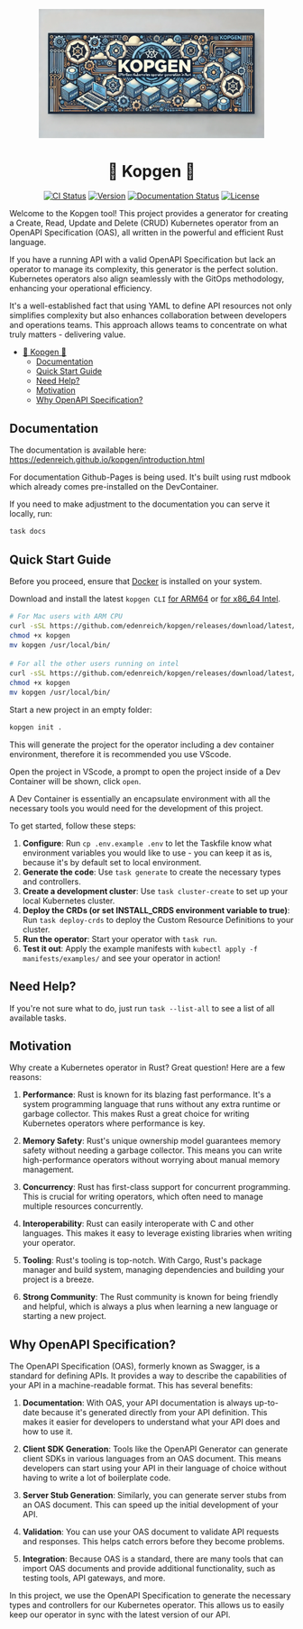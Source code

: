 <p align="center">
  <img src="logo/kopgen.webp" alt="Kopgen Logo" width="400"/>
</p>
<h1 align="center">🦀 Kopgen 🦀</h1>

<p align="center">
<a href="https://github.com/edenreich/kopgen/actions"><img src="https://github.com/edenreich/kopgen/actions/workflows/ci.yml/badge.svg" alt="CI Status"/></a>
<a href="https://github.com/edenreich/kopgen/releases"><img src="https://img.shields.io/github/v/release/edenreich/kopgen?color=blue&style=flat-square" alt="Version"/></a>
<a href="https://github.com/edenreich/kopgen/actions"><img src="https://github.com/edenreich/kopgen/actions/workflows/docs.yml/badge.svg" alt="Documentation Status"/></a>
<a href="https://github.com/edenreich/kopgen/blob/main/LICENSE"><img src="https://img.shields.io/github/license/edenreich/kopgen?color=blue&style=flat-square" alt="License"/></a>
</p>

Welcome to the Kopgen tool! This project provides a generator for creating a Create, Read, Update and Delete (CRUD) Kubernetes operator from an OpenAPI Specification (OAS), all written in the powerful and efficient Rust language.

If you have a running API with a valid OpenAPI Specification but lack an operator to manage its complexity, this generator is the perfect solution. Kubernetes operators also align seamlessly with the GitOps methodology, enhancing your operational efficiency.

It's a well-established fact that using YAML to define API resources not only simplifies complexity but also enhances collaboration between developers and operations teams. This approach allows teams to concentrate on what truly matters - delivering value.

- [🦀 Kopgen 🦀](#-kopgen-)
  - [Documentation](#documentation)
  - [Quick Start Guide](#quick-start-guide)
  - [Need Help?](#need-help)
  - [Motivation](#motivation)
  - [Why OpenAPI Specification?](#why-openapi-specification)

## Documentation

The documentation is available here: https://edenreich.github.io/kopgen/introduction.html

For documentation Github-Pages is being used.
It's built using rust mdbook which already comes pre-installed on the DevContainer.

If you need to make adjustment to the documentation you can serve it locally, run:

```bash
task docs
```

## Quick Start Guide

Before you proceed, ensure that [Docker](https://docs.docker.com/engine/install/) is installed on your system.

Download and install the latest `kopgen CLI` [for ARM64](https://github.com/edenreich/kopgen/releases/download/latest/kopgen_aarch64-unknown-linux-musl) or [for x86_64 Intel](https://github.com/edenreich/kopgen/releases/download/v1.4.1/kopgen_x86_64-unknown-linux-musl).

```bash
# For Mac users with ARM CPU
curl -sSL https://github.com/edenreich/kopgen/releases/download/latest/kopgen_aarch64-unknown-linux-musl -o kopgen
chmod +x kopgen
mv kopgen /usr/local/bin/

# For all the other users running on intel
curl -sSL https://github.com/edenreich/kopgen/releases/download/latest/kopgen_x86_64-unknown-linux-musl -o kopgen
chmod +x kopgen
mv kopgen /usr/local/bin/
```

Start a new project in an empty folder:

```bash
kopgen init .
```

This will generate the project for the operator including a dev container environment, therefore it is recommended you use VScode.

Open the project in VScode, a prompt to open the project inside of a Dev Container will be shown, click `open`.

A Dev Container is essentially an encapsulate environment with all the necessary tools you would need for the development of this project.

To get started, follow these steps:

1. **Configure**: Run `cp .env.example .env` to let the Taskfile know what environment variables you would like to use - you can keep it as is, because it's by default set to local environment.
2. **Generate the code**: Use `task generate` to create the necessary types and controllers.
3. **Create a development cluster**: Use `task cluster-create` to set up your local Kubernetes cluster.
4. **Deploy the CRDs (or set INSTALL_CRDS environment variable to true)**: Run `task deploy-crds` to deploy the Custom Resource Definitions to your cluster.
5. **Run the operator**: Start your operator with `task run`.
6. **Test it out**: Apply the example manifests with `kubectl apply -f manifests/examples/` and see your operator in action!

## Need Help?

If you're not sure what to do, just run `task --list-all` to see a list of all available tasks.

## Motivation

Why create a Kubernetes operator in Rust? Great question! Here are a few reasons:

1. **Performance**: Rust is known for its blazing fast performance. It's a system programming language that runs without any extra runtime or garbage collector. This makes Rust a great choice for writing Kubernetes operators where performance is key.

2. **Memory Safety**: Rust's unique ownership model guarantees memory safety without needing a garbage collector. This means you can write high-performance operators without worrying about manual memory management.

3. **Concurrency**: Rust has first-class support for concurrent programming. This is crucial for writing operators, which often need to manage multiple resources concurrently.

4. **Interoperability**: Rust can easily interoperate with C and other languages. This makes it easy to leverage existing libraries when writing your operator.

5. **Tooling**: Rust's tooling is top-notch. With Cargo, Rust's package manager and build system, managing dependencies and building your project is a breeze.

6. **Strong Community**: The Rust community is known for being friendly and helpful, which is always a plus when learning a new language or starting a new project.

## Why OpenAPI Specification?

The OpenAPI Specification (OAS), formerly known as Swagger, is a standard for defining APIs. It provides a way to describe the capabilities of your API in a machine-readable format. This has several benefits:

1. **Documentation**: With OAS, your API documentation is always up-to-date because it's generated directly from your API definition. This makes it easier for developers to understand what your API does and how to use it.

2. **Client SDK Generation**: Tools like the OpenAPI Generator can generate client SDKs in various languages from an OAS document. This means developers can start using your API in their language of choice without having to write a lot of boilerplate code.

3. **Server Stub Generation**: Similarly, you can generate server stubs from an OAS document. This can speed up the initial development of your API.

4. **Validation**: You can use your OAS document to validate API requests and responses. This helps catch errors before they become problems.

5. **Integration**: Because OAS is a standard, there are many tools that can import OAS documents and provide additional functionality, such as testing tools, API gateways, and more.

In this project, we use the OpenAPI Specification to generate the necessary types and controllers for our Kubernetes operator. This allows us to easily keep our operator in sync with the latest version of our API.
